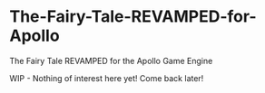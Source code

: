 # The-Fairy-Tale-REVAMPED-for-Apollo
The Fairy Tale REVAMPED for the Apollo Game Engine


WIP - Nothing of interest here yet! Come back later!
